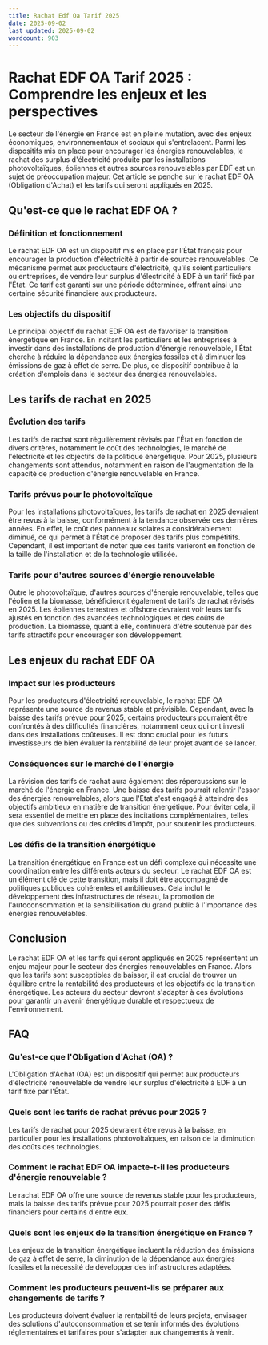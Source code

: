 ```yaml
---
title: Rachat Edf Oa Tarif 2025
date: 2025-09-02
last_updated: 2025-09-02
wordcount: 903
---
```


# Rachat EDF OA Tarif 2025 : Comprendre les enjeux et les perspectives

Le secteur de l'énergie en France est en pleine mutation, avec des enjeux économiques, environnementaux et sociaux qui s'entrelacent. Parmi les dispositifs mis en place pour encourager les énergies renouvelables, le rachat des surplus d'électricité produite par les installations photovoltaïques, éoliennes et autres sources renouvelables par EDF est un sujet de préoccupation majeur. Cet article se penche sur le rachat EDF OA (Obligation d'Achat) et les tarifs qui seront appliqués en 2025.

## Qu'est-ce que le rachat EDF OA ?

### Définition et fonctionnement

Le rachat EDF OA est un dispositif mis en place par l'État français pour encourager la production d'électricité à partir de sources renouvelables. Ce mécanisme permet aux producteurs d'électricité, qu'ils soient particuliers ou entreprises, de vendre leur surplus d'électricité à EDF à un tarif fixé par l'État. Ce tarif est garanti sur une période déterminée, offrant ainsi une certaine sécurité financière aux producteurs.

### Les objectifs du dispositif

Le principal objectif du rachat EDF OA est de favoriser la transition énergétique en France. En incitant les particuliers et les entreprises à investir dans des installations de production d'énergie renouvelable, l'État cherche à réduire la dépendance aux énergies fossiles et à diminuer les émissions de gaz à effet de serre. De plus, ce dispositif contribue à la création d'emplois dans le secteur des énergies renouvelables.

## Les tarifs de rachat en 2025

### Évolution des tarifs

Les tarifs de rachat sont régulièrement révisés par l'État en fonction de divers critères, notamment le coût des technologies, le marché de l'électricité et les objectifs de la politique énergétique. Pour 2025, plusieurs changements sont attendus, notamment en raison de l'augmentation de la capacité de production d'énergie renouvelable en France.

### Tarifs prévus pour le photovoltaïque

Pour les installations photovoltaïques, les tarifs de rachat en 2025 devraient être revus à la baisse, conformément à la tendance observée ces dernières années. En effet, le coût des panneaux solaires a considérablement diminué, ce qui permet à l'État de proposer des tarifs plus compétitifs. Cependant, il est important de noter que ces tarifs varieront en fonction de la taille de l'installation et de la technologie utilisée.

### Tarifs pour d'autres sources d'énergie renouvelable

Outre le photovoltaïque, d'autres sources d'énergie renouvelable, telles que l'éolien et la biomasse, bénéficieront également de tarifs de rachat révisés en 2025. Les éoliennes terrestres et offshore devraient voir leurs tarifs ajustés en fonction des avancées technologiques et des coûts de production. La biomasse, quant à elle, continuera d'être soutenue par des tarifs attractifs pour encourager son développement.

## Les enjeux du rachat EDF OA

### Impact sur les producteurs

Pour les producteurs d'électricité renouvelable, le rachat EDF OA représente une source de revenus stable et prévisible. Cependant, avec la baisse des tarifs prévue pour 2025, certains producteurs pourraient être confrontés à des difficultés financières, notamment ceux qui ont investi dans des installations coûteuses. Il est donc crucial pour les futurs investisseurs de bien évaluer la rentabilité de leur projet avant de se lancer.

### Conséquences sur le marché de l'énergie

La révision des tarifs de rachat aura également des répercussions sur le marché de l'énergie en France. Une baisse des tarifs pourrait ralentir l'essor des énergies renouvelables, alors que l'État s'est engagé à atteindre des objectifs ambitieux en matière de transition énergétique. Pour éviter cela, il sera essentiel de mettre en place des incitations complémentaires, telles que des subventions ou des crédits d'impôt, pour soutenir les producteurs.

### Les défis de la transition énergétique

La transition énergétique en France est un défi complexe qui nécessite une coordination entre les différents acteurs du secteur. Le rachat EDF OA est un élément clé de cette transition, mais il doit être accompagné de politiques publiques cohérentes et ambitieuses. Cela inclut le développement des infrastructures de réseau, la promotion de l'autoconsommation et la sensibilisation du grand public à l'importance des énergies renouvelables.

## Conclusion

Le rachat EDF OA et les tarifs qui seront appliqués en 2025 représentent un enjeu majeur pour le secteur des énergies renouvelables en France. Alors que les tarifs sont susceptibles de baisser, il est crucial de trouver un équilibre entre la rentabilité des producteurs et les objectifs de la transition énergétique. Les acteurs du secteur devront s'adapter à ces évolutions pour garantir un avenir énergétique durable et respectueux de l'environnement.

## FAQ

### Qu'est-ce que l'Obligation d'Achat (OA) ?

L'Obligation d'Achat (OA) est un dispositif qui permet aux producteurs d'électricité renouvelable de vendre leur surplus d'électricité à EDF à un tarif fixé par l'État.

### Quels sont les tarifs de rachat prévus pour 2025 ?

Les tarifs de rachat pour 2025 devraient être revus à la baisse, en particulier pour les installations photovoltaïques, en raison de la diminution des coûts des technologies.

### Comment le rachat EDF OA impacte-t-il les producteurs d'énergie renouvelable ?

Le rachat EDF OA offre une source de revenus stable pour les producteurs, mais la baisse des tarifs prévue pour 2025 pourrait poser des défis financiers pour certains d'entre eux.

### Quels sont les enjeux de la transition énergétique en France ?

Les enjeux de la transition énergétique incluent la réduction des émissions de gaz à effet de serre, la diminution de la dépendance aux énergies fossiles et la nécessité de développer des infrastructures adaptées.

### Comment les producteurs peuvent-ils se préparer aux changements de tarifs ?

Les producteurs doivent évaluer la rentabilité de leurs projets, envisager des solutions d'autoconsommation et se tenir informés des évolutions réglementaires et tarifaires pour s'adapter aux changements à venir.